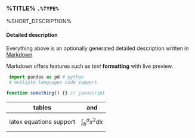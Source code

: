 ### %TITLE% `.%TYPE%`
%SHORT_DESCRIPTION%

#### Detailed description
Everything above is an optionally generated detailed description written in [Markdown](https://guides.github.com/features/mastering-markdown/).

Markdown offers features such as _text_ **formatting** with live preview.


```python
 import pandas as pd # python
 # multiple languages code support
```

```javascript
function something() {} // javascript
```

tables | and 
--- | ---
 latex equations support | $$\int^a_bx^2dx$$
